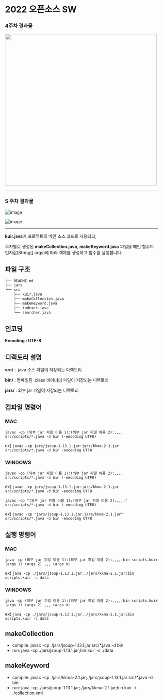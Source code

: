 # 2022 오픈소스 SW

### 4주차 결과물

<p align="left">
  <img src="https://user-images.githubusercontent.com/83503188/160270177-0aee789e-f884-4c9b-aa3c-653425cab33e.png" width="500px" />
</p>

------------

### 5 주차 결과물

![image](https://user-images.githubusercontent.com/83503188/161425751-7dab9a52-68f8-4c05-baad-ab20411bc263.png)

![image](https://user-images.githubusercontent.com/83503188/161425771-8a30b4cb-7ac2-459e-b117-e804d5ecceac.png)

------------

**kuir.java**가 프로젝트의 메인 소스 코드로 사용되고,

주차별로 생성된 **makeCollection.java**, **makeKeyword.java** 파일을 메인 함수의 인자값(String[] args)에 따라 객체를 생성하고 함수를 실행합니다.


## 파일 구조

```bash
├── README.md
├── jars
└── src
    ├── kuir.java
    ├── makeCollection.java
    ├── makeKeyword.java
    ├── indexer.java
    └── searcher.java
``` 

## 인코딩

**Encoding : UTF-8**

## 디렉토리 설명

**src/** : .java 소스 파일이 저장되는 디렉토리

**bin/** : 컴파일된 .class 바이너리 파일이 저장되는 디렉토리

**jars/** : 외부 jar 파일이 저장되는 디렉토리

## 컴파일 명령어

### MAC

`javac -cp (외부 jar 파일 이름 1):(외부 jar 파일 이름 2):,,,, src/scripts/*.java -d bin (-encoding UTF8)`

ex) `javac -cp jars/jsoup-1.13.1.jar:jars/kkma-2.1.jar src/scripts/*.java -d bin -encoding UTF8`

### WINDOWS

`javac -cp (외부 jar 파일 이름 1):(외부 jar 파일 이름 2):,,,, src/scripts/*.java -d bin (-encoding UTF8)`

ex) `javac -cp jars/jsoup-1.13.1.jar:jars/kkma-2.1.jar src/scripts/*.java -d bin -encoding UTF8`

`javac -cp "(외부 jar 파일 이름 1);(외부 jar 파일 이름 2);,,,," src/scripts/*.java -d bin (-encoding UTF8)`

ex) `javac -cp "jars/jsoup-1.13.1.jar;jars/kkma-2.1.jar" src/scripts/*.java -d bin -encoding UTF8`

## 실행 명령어

### MAC

`java -cp (외부 jar 파일 이름 1):(외부 jar 파일 이름 2):,,,,:bin scripts.kuir (args 1) (args 2) ,,, (args n)`

ex) `java -cp ./jars/jsoup-1.13.1.jar:./jars/kkma-2.1.jar:bin scripts.kuir -c data`

### WINDOWS

`java -cp (외부 jar 파일 이름 1);(외부 jar 파일 이름 2);,,,,;bin scripts.kuir (args 1) (args 2) ,,, (args n)`

ex) `java -cp ./jars/jsoup-1.13.1.jar;./jars/kkma-2.1.jar;bin scripts.kuir -c data`

## makeCollection
- compile: javac -cp ./jars/jsoup-1.13.1.jar src/*.java -d bin
- run: java -cp ./jars/jsoup-1.13.1.jar;bin kuir -c ./data

## makeKeyword 
- compile: javac -cp ./jars/kkma-2.1.jar;./jars/jsoup-1.13.1.jar src/*.java -d bin
- run: java -cp ./jars/jsoup-1.13.1.jar;./jars/kkma-2.1.jar;bin kuir -i ./collection.xml
